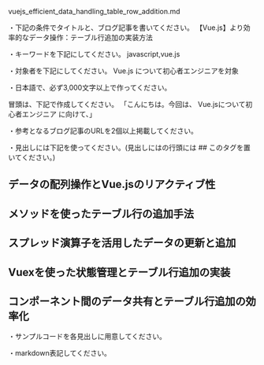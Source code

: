 vuejs_efficient_data_handling_table_row_addition.md

・下記の条件でタイトルと、ブログ記事を書いてください。
【Vue.js】より効率的なデータ操作：テーブル行追加の実装方法

・キーワードを下記にしてください。
javascript,vue.js

・対象者を下記にしてください。
  Vue.js について初心者エンジニアを対象


・日本語で、必ず3,000文字以上で作ってください。

冒頭は、下記で作成してください。
「こんにちは。今回は、
Vue.jsについて初心者エンジニア
に向けて、」

・参考となるブログ記事のURLを2個以上掲載してください。

・見出しには下記を使ってください。(見出しにはの行頭には ## このタグを置いてください。)
## データの配列操作とVue.jsのリアクティブ性
## メソッドを使ったテーブル行の追加手法
## スプレッド演算子を活用したデータの更新と追加
## Vuexを使った状態管理とテーブル行追加の実装
## コンポーネント間のデータ共有とテーブル行追加の効率化

・サンプルコードを各見出しに用意してください。

・markdown表記してください。

